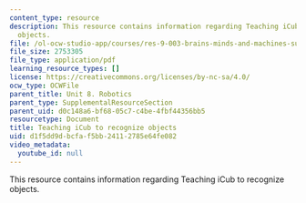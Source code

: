 ```yaml
---
content_type: resource
description: This resource contains information regarding Teaching iCub to recognize
  objects.
file: /ol-ocw-studio-app/courses/res-9-003-brains-minds-and-machines-summer-course-summer-2015/d1f5dd9dbcfaf5bb24112785e64fe082_MITRES_9_003SUM15_Lec8-6-2.pdf
file_size: 2753305
file_type: application/pdf
learning_resource_types: []
license: https://creativecommons.org/licenses/by-nc-sa/4.0/
ocw_type: OCWFile
parent_title: Unit 8. Robotics
parent_type: SupplementalResourceSection
parent_uid: d0c148a6-bf68-05c7-c4be-4fbf44356bb5
resourcetype: Document
title: Teaching iCub to recognize objects
uid: d1f5dd9d-bcfa-f5bb-2411-2785e64fe082
video_metadata:
  youtube_id: null
---
```

This resource contains information regarding Teaching iCub to recognize objects.